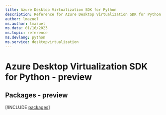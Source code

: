 ```yaml
---
title: Azure Desktop Virtualization SDK for Python
description: Reference for Azure Desktop Virtualization SDK for Python
author: lmazuel
ms.author: lmazuel
ms.data: 01/16/2023
ms.topic: reference
ms.devlang: python
ms.service: desktopvirtualization
---
```

# Azure Desktop Virtualization SDK for Python - preview
## Packages - preview
[!INCLUDE [packages](desktop-virtualization-index.md)]